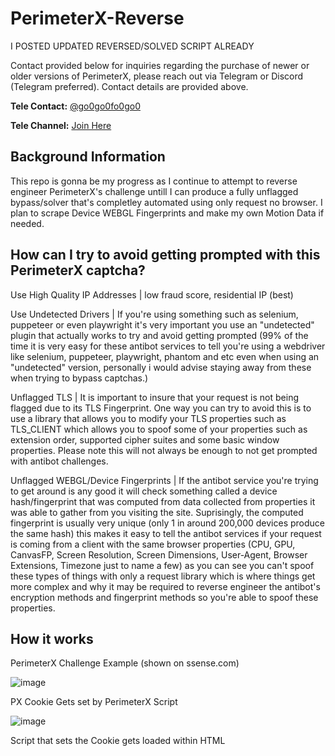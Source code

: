 # PerimeterX-Reverse


I POSTED UPDATED REVERSED/SOLVED SCRIPT ALREADY

Contact provided below for inquiries regarding the purchase of newer or older versions of PerimeterX, please reach out via Telegram or Discord (Telegram preferred). Contact details are provided above.

**Tele Contact:** [@go0go0fo0go0](https://t.me/go0go0fo0go0)

**Tele Channel:** [Join Here](https://t.me/+qP9G-_ii_XA1MGIx)

## Background Information

This repo is gonna be my progress as I continue to attempt to reverse engineer PerimeterX's challenge untill I can produce a fully unflagged bypass/solver that's completley automated using only request no browser. I plan to scrape Device WEBGL Fingerprints and make my own Motion Data if needed.

## **How can I try to avoid getting prompted with this PerimeterX captcha?**

Use High Quality IP Addresses | low fraud score, residential IP (best)

Use Undetected Drivers | If you're using something such as selenium, puppeteer or even playwright it's very important you use an "undetected" plugin that actually works to try and avoid getting prompted (99% of the time it is very easy for these antibot services to tell you're using a webdriver like selenium, puppeteer, playwright, phantom and etc even when using an "undetected" version, personally i would advise staying away from these when trying to bypass captchas.)

Unflagged TLS | It is important to insure that your request is not being flagged due to its TLS Fingerprint. One way you can try to avoid this is to use a library that allows you to modify your TLS properties such as TLS_CLIENT which allows you to spoof some of your properties such as extension order, supported cipher suites and some basic window properties. Please note this will not always be enough to not get prompted with antibot challenges.

Unflagged WEBGL/Device Fingerprints | If the antibot service you're trying to get around is any good it will check something called a device hash/fingerprint that was computed from data collected from properties it was able to gather from you visiting the site. Suprisingly, the computed fingerprint is usually very unique (only 1 in around 200,000 devices produce the same hash) this makes it easy to tell the antibot services if your request is coming from a client with the same browser properties (CPU, GPU, CanvasFP, Screen Resolution, Screen Dimensions, User-Agent, Browser Extensions, Timezone just to name a few) as you can see you can't spoof these types of things with only a request library which is where things get more complex and why it may be required to reverse engineer the antibot's encryption methods and fingerprint methods so you're able to spoof these properties.

## How it works

PerimeterX Challenge Example (shown on ssense.com)

![image](https://github.com/user-attachments/assets/7efc2c01-e1f3-48b5-9450-271ff1868521)


PX Cookie Gets set by PerimeterX Script

![image](https://github.com/user-attachments/assets/2ee12c20-21d6-493c-823f-4f081cc74ff0)


Script that sets the Cookie gets loaded within HTML <script> tag

![image](https://github.com/user-attachments/assets/2d60d532-8068-4774-bf76-a3e63743ee8c)


As you can see it shows the PxAPPID which is essentially the sites site_key

Request to fetch the challenge script

![image](https://github.com/user-attachments/assets/eb20e1b2-ad0e-45b7-9d07-ad9bcda02eb5)


Source Code of PerimeterX's loaded challenge

![image](https://github.com/user-attachments/assets/6c70530e-ff55-4fef-ab32-2e22f4a06343)

The source code is over 9,000 lines long but this is because it's obfuscated and it has a lot of polyfill functions. one thing you should note is that the source code has VM protection along with obfuscation, meaning that every time you refresh the page the function and variable names will change. PerimeterX along with many other antibot services use this to make it as difficult as possible for people to reverse engineer.

What we need to do

Solve Request

![image](https://github.com/user-attachments/assets/e7ab95aa-d2da-438e-b2a2-ebe57d4c536b)


This request essentially whitelist the set _pxhd cookie so that it is valid. So basically this is the captcha token. all we have to do is reverse the payload values so we can automate this.

Payload Value

![image](https://github.com/user-attachments/assets/bb251066-1810-4cbb-9fdb-a2e7fe6e2904)


These are the payload values

payload Encrypted & Encoded value I will need to reverse engineer (We can tell that base64 was used at some point because we can see an "=" which usually comes from padding) (COMPLETED REVERSE)
AppID this is basically the site key mentioned earlier (each site has a unique one of these)
tag this is the version tag (each site also has a unique version)
uuid randomly generated UUID this is usually just used as a request indentifier
ft A unique 3 digit number (each site has it's unique ft number)
seqrsc - 1.
en NTA always.
pc Generated Value I will need to reverse (NEEDS TO BE REVERSED)
sid TO BE DETERMINED
vid TO BE DETERMINED
pxhd This is the _pxhd cookie value which is basically the captcha token
cts TO BE DETERMINED
rsc This is the Request Count

